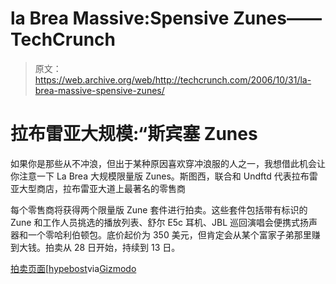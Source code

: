 # la Brea Massive:Spensive Zunes——TechCrunch

> 原文：<https://web.archive.org/web/http://techcrunch.com/2006/10/31/la-brea-massive-spensive-zunes/>

# 拉布雷亚大规模:“斯宾塞 Zunes

如果你是那些从不冲浪，但出于某种原因喜欢穿冲浪服的人之一，我想借此机会让你注意一下 La Brea 大规模限量版 Zunes。斯图西，联合和 Undftd 代表拉布雷亚大型商店，拉布雷亚大道上最著名的零售商

每个零售商将获得两个限量版 Zune 套件进行拍卖。这些套件包括带有标识的 Zune 和工作人员挑选的播放列表、舒尔 E5c 耳机、JBL 巡回演唱会便携式扬声器和一个零哈利伯顿包。底价起价为 350 美元，但肯定会从某个富家子弟那里赚到大钱。拍卖从 28 日开始，持续到 13 日。

[拍卖页面](https://web.archive.org/web/20201129125936/http://www.undftd.com/flipbook.html?flip=auction)[[hypebost](https://web.archive.org/web/20201129125936/http://www.hypebeast.com/2006/10/la-brea-massive-x-zune-silent-auction/)via[Gizmodo](https://web.archive.org/web/20201129125936/http://www.gizmodo.com/gadgets/gadgets/limited-edition-zunes-coming-to-fancy-west-coast-clothing-stores-211252.php)